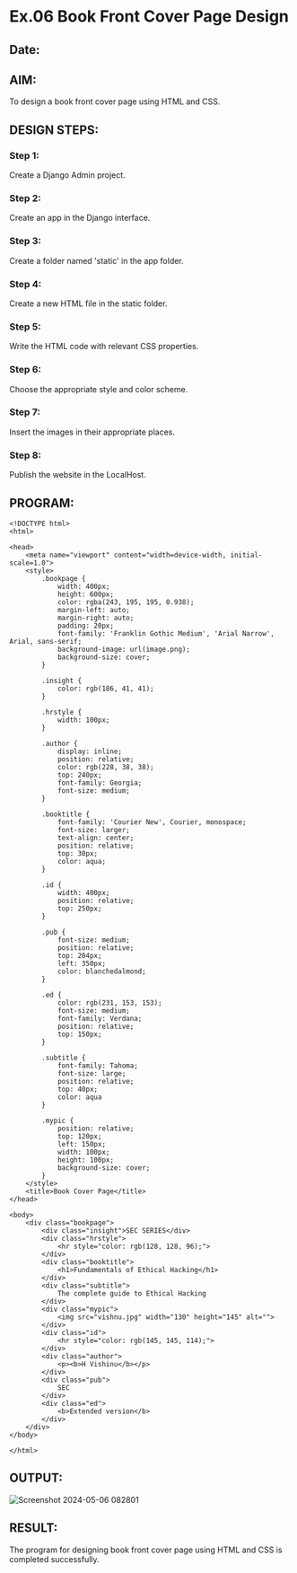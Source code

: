 # Ex.06 Book Front Cover Page Design
## Date:

## AIM:
To design a book front cover page using HTML and CSS.

## DESIGN STEPS:

### Step 1:
Create a Django Admin project.

### Step 2:
Create an app in the Django interface.

### Step 3:
Create a folder named 'static' in the app folder.

### Step 4:
Create a new HTML file in the static folder.

### Step 5:
Write the HTML code with relevant CSS properties.

### Step 6:
Choose the appropriate style and color scheme.

### Step 7:
Insert the images in their appropriate places.

### Step 8:
Publish the website in the LocalHost.

## PROGRAM:
```
<!DOCTYPE html>
<html>

<head>
    <meta name="viewport" content="width=device-width, initial-scale=1.0">
    <style>
        .bookpage {
            width: 400px;
            height: 600px;
            color: rgba(243, 195, 195, 0.938);
            margin-left: auto;
            margin-right: auto;
            padding: 20px;
            font-family: 'Franklin Gothic Medium', 'Arial Narrow', Arial, sans-serif;
            background-image: url(image.png);
            background-size: cover;
        }

        .insight {
            color: rgb(186, 41, 41);
        }

        .hrstyle {
            width: 100px;
        }

        .author {
            display: inline;
            position: relative;
            color: rgb(228, 38, 38);
            top: 240px;
            font-family: Georgia;
            font-size: medium;
        }

        .booktitle {
            font-family: 'Courier New', Courier, monospace;
            font-size: larger;
            text-align: center;
            position: relative;
            top: 30px;
            color: aqua;
        }

        .id {
            width: 400px;
            position: relative;
            top: 250px;
        }

        .pub {
            font-size: medium;
            position: relative;
            top: 204px;
            left: 350px;
            color: blanchedalmond;
        }

        .ed {
            color: rgb(231, 153, 153);
            font-size: medium;
            font-family: Verdana;
            position: relative;
            top: 150px;
        }

        .subtitle {
            font-family: Tahoma;
            font-size: large;
            position: relative;
            top: 40px;
            color: aqua
        }

        .mypic {
            position: relative;
            top: 120px;
            left: 150px;
            width: 100px;
            height: 100px;
            background-size: cover;
        }
    </style>
    <title>Book Cover Page</title>
</head>

<body>
    <div class="bookpage">
        <div class="insight">SEC SERIES</div>
        <div class="hrstyle">
            <hr style="color: rgb(128, 128, 96);">
        </div>
        <div class="booktitle">
            <h1>Fundamentals of Ethical Hacking</h1>
        </div>
        <div class="subtitle">
            The complete guide to Ethical Hacking
        </div>
        <div class="mypic">
            <img src="vishnu.jpg" width="130" height="145" alt="">
        </div>
        <div class="id">
            <hr style="color: rgb(145, 145, 114);">
        </div>
        <div class="author">
            <p><b>H Vishinu</b></p>
        </div>
        <div class="pub">
            SEC
        </div>
        <div class="ed">
            <b>Extended version</b>
        </div>
    </div>
</body>

</html>

```

## OUTPUT:
![Screenshot 2024-05-06 082801](https://github.com/VisHinu24/cover/assets/144244396/b010a238-cb0e-4291-b184-6268a946814d)



## RESULT:
The program for designing book front cover page using HTML and CSS is completed successfully.
